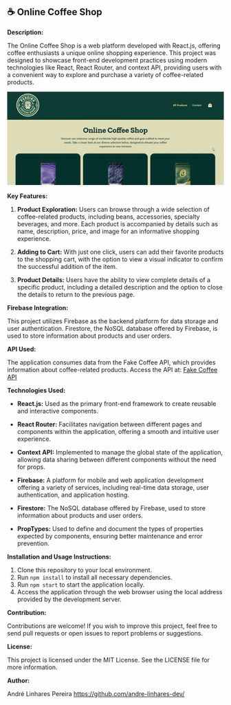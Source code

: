 ## ☕️ Online Coffee Shop

**Description:**

The Online Coffee Shop is a web platform developed with React.js, offering coffee enthusiasts a unique online shopping experience. This project was designed to showcase front-end development practices using modern technologies like React, React Router, and context API, providing users with a convenient way to explore and purchase a variety of coffee-related products.

<img src="/src/assets/img/gifcoffeeshoppereira-ezgif.com-crop.gif">

**Key Features:**

1. **Product Exploration:** Users can browse through a wide selection of coffee-related products, including beans, accessories, specialty beverages, and more. Each product is accompanied by details such as name, description, price, and image for an informative shopping experience.

2. **Adding to Cart:** With just one click, users can add their favorite products to the shopping cart, with the option to view a visual indicator to confirm the successful addition of the item.

3. **Product Details:** Users have the ability to view complete details of a specific product, including a detailed description and the option to close the details to return to the previous page.

**Firebase Integration:**

This project utilizes Firebase as the backend platform for data storage and user authentication. Firestore, the NoSQL database offered by Firebase, is used to store information about products and user orders.

**API Used:**

The application consumes data from the Fake Coffee API, which provides information about coffee-related products. Access the API at: [Fake Coffee API](https://fake-coffee-api.vercel.app/)

**Technologies Used:**

- **React.js:** Used as the primary front-end framework to create reusable and interactive components.
  
- **React Router:** Facilitates navigation between different pages and components within the application, offering a smooth and intuitive user experience.

- **Context API:** Implemented to manage the global state of the application, allowing data sharing between different components without the need for props.

- **Firebase:** A platform for mobile and web application development offering a variety of services, including real-time data storage, user authentication, and application hosting.

- **Firestore:** The NoSQL database offered by Firebase, used to store information about products and user orders.

- **PropTypes:** Used to define and document the types of properties expected by components, ensuring better maintenance and error prevention.

**Installation and Usage Instructions:**

1. Clone this repository to your local environment.
2. Run `npm install` to install all necessary dependencies.
3. Run `npm start` to start the application locally.
4. Access the application through the web browser using the local address provided by the development server.

**Contribution:**

Contributions are welcome! If you wish to improve this project, feel free to send pull requests or open issues to report problems or suggestions.

**License:**

This project is licensed under the MIT License. See the LICENSE file for more information.

**Author:**

André Linhares Pereira
https://github.com/andre-linhares-dev/